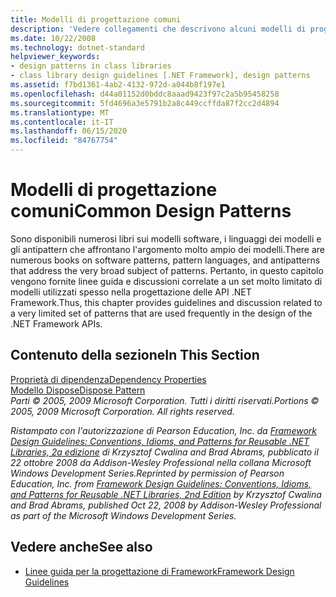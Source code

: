 ```yaml
---
title: Modelli di progettazione comuni
description: 'Vedere collegamenti che descrivono alcuni modelli di progettazione comuni in .NET: proprietà di dipendenza e modello Dispose.'
ms.date: 10/22/2008
ms.technology: dotnet-standard
helpviewer_keywords:
- design patterns in class libraries
- class library design guidelines [.NET Framework], design patterns
ms.assetid: f7bd1361-4ab2-4132-972d-a044b8f197e1
ms.openlocfilehash: d44a01152d0bddc8aaad9423f97c2a5b95458258
ms.sourcegitcommit: 5fd4696a3e5791b2a8c449ccffda87f2cc2d4894
ms.translationtype: MT
ms.contentlocale: it-IT
ms.lasthandoff: 06/15/2020
ms.locfileid: "84767754"
---
```

# <a name="common-design-patterns"></a><span data-ttu-id="eccc0-103">Modelli di progettazione comuni</span><span class="sxs-lookup"><span data-stu-id="eccc0-103">Common Design Patterns</span></span>
<span data-ttu-id="eccc0-104">Sono disponibili numerosi libri sui modelli software, i linguaggi dei modelli e gli antipattern che affrontano l'argomento molto ampio dei modelli.</span><span class="sxs-lookup"><span data-stu-id="eccc0-104">There are numerous books on software patterns, pattern languages, and antipatterns that address the very broad subject of patterns.</span></span> <span data-ttu-id="eccc0-105">Pertanto, in questo capitolo vengono fornite linee guida e discussioni correlate a un set molto limitato di modelli utilizzati spesso nella progettazione delle API .NET Framework.</span><span class="sxs-lookup"><span data-stu-id="eccc0-105">Thus, this chapter provides guidelines and discussion related to a very limited set of patterns that are used frequently in the design of the .NET Framework APIs.</span></span>  
  
## <a name="in-this-section"></a><span data-ttu-id="eccc0-106">Contenuto della sezione</span><span class="sxs-lookup"><span data-stu-id="eccc0-106">In This Section</span></span>  
 [<span data-ttu-id="eccc0-107">Proprietà di dipendenza</span><span class="sxs-lookup"><span data-stu-id="eccc0-107">Dependency Properties</span></span>](dependency-properties.md)  
 [<span data-ttu-id="eccc0-108">Modello Dispose</span><span class="sxs-lookup"><span data-stu-id="eccc0-108">Dispose Pattern</span></span>](../garbage-collection/implementing-dispose.md)  
 <span data-ttu-id="eccc0-109">*Parti © 2005, 2009 Microsoft Corporation. Tutti i diritti riservati.*</span><span class="sxs-lookup"><span data-stu-id="eccc0-109">*Portions © 2005, 2009 Microsoft Corporation. All rights reserved.*</span></span>  
  
 <span data-ttu-id="eccc0-110">*Ristampato con l'autorizzazione di Pearson Education, Inc. da [Framework Design Guidelines: Conventions, Idioms, and Patterns for Reusable .NET Libraries, 2a edizione](https://www.informit.com/store/framework-design-guidelines-conventions-idioms-and-9780321545619) di Krzysztof Cwalina and Brad Abrams, pubblicato il 22 ottobre 2008 da Addison-Wesley Professional nella collana Microsoft Windows Development Series.*</span><span class="sxs-lookup"><span data-stu-id="eccc0-110">*Reprinted by permission of Pearson Education, Inc. from [Framework Design Guidelines: Conventions, Idioms, and Patterns for Reusable .NET Libraries, 2nd Edition](https://www.informit.com/store/framework-design-guidelines-conventions-idioms-and-9780321545619) by Krzysztof Cwalina and Brad Abrams, published Oct 22, 2008 by Addison-Wesley Professional as part of the Microsoft Windows Development Series.*</span></span>  
  
## <a name="see-also"></a><span data-ttu-id="eccc0-111">Vedere anche</span><span class="sxs-lookup"><span data-stu-id="eccc0-111">See also</span></span>

- [<span data-ttu-id="eccc0-112">Linee guida per la progettazione di Framework</span><span class="sxs-lookup"><span data-stu-id="eccc0-112">Framework Design Guidelines</span></span>](index.md)
